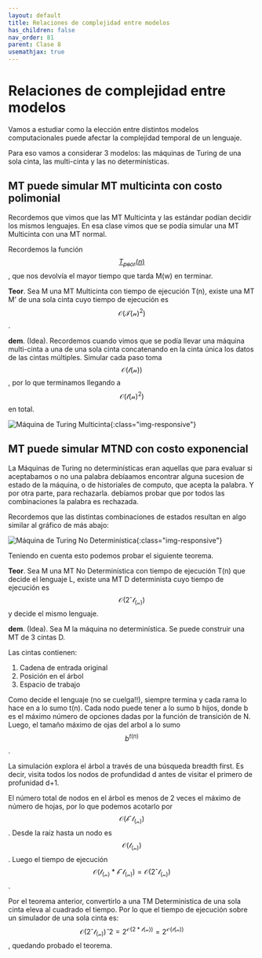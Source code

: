 ```yaml
---
layout: default
title: Relaciones de complejidad entre modelos
has_children: false
nav_order: 81
parent: Clase 8
usemathjax: true
---
```

# Relaciones de complejidad entre modelos

Vamos a estudiar como la elección entre distintos modelos computacionales puede afectar la complejidad temporal de un lenguaje.

Para eso vamos a considerar 3 modelos: las máquinas de Turing de una sola cinta, las multi-cinta y las no determinísticas.

## MT puede simular MT multicinta con costo polimonial

Recordemos que vimos que las MT Multicinta y las estándar podían decidir los mismos lenguajes. En esa clase vimos que se podía simular una MT Multicinta con una MT normal.

Recordemos la función [$$ T_{peor}(n) $$](/docs/clase-7/complejidad-temporal/#mejor-caso-peor-caso-y-promedio), que nos devolvía el mayor tiempo que tarda M(w) en terminar.

**Teor**. Sea M una MT Multicinta con tiempo de ejecución T(n), existe una MT M' de una sola cinta cuyo tiempo de ejecución es $$ \mathcal{O(T(n)^2)} $$.

**dem**. (Idea). Recordemos cuando vimos que se podía llevar una máquina multi-cinta a una de una sola cinta concatenando en la cinta única los datos de las cintas múltiples. Simular cada paso toma $$ \mathcal{O(t(n))} $$, por lo que terminamos llegando a $$ \mathcal{O(t(n)^2)} $$ en total.

![Máquina de Turing Multicinta](mt-multicinta.png){:class="img-responsive"}

## MT puede simular MTND con costo exponencial

La Máquinas de Turing no determinísticas eran aquellas que para evaluar si aceptabamos o no una palabra debíaamos encontrar alguna sucesion de estado de la máquina, o de historiales de computo, que acepta la palabra. Y por otra parte, para rechazarla. debíamos probar que por todos las combinaciones la palabra es rechazada.

Recordemos que las distintas combinaciones de estados resultan en algo similar al gráfico de más abajo:

![Máquina de Turing No Determinística](mt-nodeterministica.png){:class="img-responsive"}

Teniendo en cuenta esto podemos probar el siguiente teorema.

**Teor**. Sea M una MT No Determinística con tiempo de ejecución T(n) que decide el lenguaje L, existe una MT D determinista cuyo tiempo de ejecución es $$ \mathcal{O(2ˆ{t_{(n)}})} $$ y decide el mismo lenguaje.

**dem**. (Idea). Sea M la máquina no determinística. Se puede construir una MT de 3 cintas D.

Las cintas contienen:

1. Cadena de entrada original  
2. Posición en el árbol  
3. Espacio de trabajo  

Como decide el lenguaje (no se cuelga!!), siempre termina y cada rama lo hace en a lo sumo t(n). Cada nodo puede tener a lo sumo b hijos, donde b es el máximo número de opciones dadas por la función de transición de N. Luego, el tamaño máximo de ojas del arbol a lo sumo $$ b^{t(n)} $$.

La simulación explora el árbol a través de una búsqueda breadth first. Es decir, visita todos los nodos de profundidad d antes de visitar el primero de profunidad d+1.

El número total de nodos en el árbol es menos de 2 veces el máximo de número de hojas, por lo que podemos acotarlo por $$ \mathcal{O(bˆ{t_{(n)}})} $$. Desde la raíz hasta un nodo es $$ \mathcal{O(t_{(n)})} $$. Luego el tiempo de ejecución $$ \mathcal{O(t_{(n)}*bˆ{t_{(n)}})} = \mathcal{O(2ˆ{t_{(n)}})} $$.

Por el teorema anterior, convertirlo a una TM Deterministica de una sola cinta eleva al cuadrado el tiempo. Por lo que el tiempo de ejecución sobre un simulador de una sola cinta es: $$ \mathcal{O(2ˆ{t_{(n)}})}ˆ2 = 2^{\mathcal{O(2*t(n))}} = 2^{\mathcal{O(t(n))}}$$, quedando probado el teorema.
